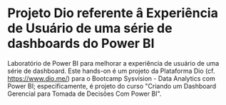 # Projeto Dio referente â Experiência de Usuário de uma série de dashboards do Power BI
Laboratório de Power BI para melhorar a experiência de usuário de uma série de dashboard. Este hands-on é um projeto da Plataforma Dio (cf. https://www.dio.me/) para o Bootcamp Sysvision - Data Analytics com Power BI; especificamente, é projeto do curso "Criando um Dashboard Gerencial para Tomada de Decisões Com Power BI".
